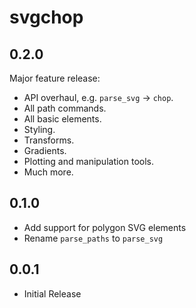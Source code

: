 # svgchop

## 0.2.0

Major feature release:

* API overhaul, e.g. `parse_svg` -> `chop`.
* All path commands.
* All basic elements.
* Styling.
* Transforms.
* Gradients.
* Plotting and manipulation tools.
* Much more.

## 0.1.0

* Add support for polygon SVG elements
* Rename `parse_paths` to `parse_svg`

## 0.0.1

* Initial Release
